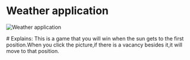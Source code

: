 ﻿# Weather application

![Weather application](gif5新文件.gif)

﻿# Explains:
This is a game that you will win when the sun gets to the first position.When you click the picture,if there is a vacancy besides it,it will move to that position. 
